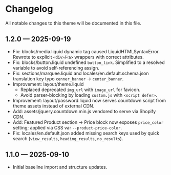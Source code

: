 # Changelog

All notable changes to this theme will be documented in this file.

## 1.2.0 — 2025-09-19

- Fix: blocks/media.liquid dynamic tag caused LiquidHTMLSyntaxError. Rewrote to explicit `<div>`/`<a>` wrappers with correct attributes.
- Fix: blocks/button.liquid undefined `button_link`. Simplified to a resolved variable to avoid self-referencing assign.
- Fix: sections/marquee.liquid and locales/en.default.schema.json translation key typo `cenner_banner` → `center_banner`.
- Improvement: layout/theme.liquid
  - Replaced deprecated `img_url` with `image_url` for favicon.
  - Avoid parser-blocking by loading `custom.js` with `<script defer>`.
- Improvement: layout/password.liquid now serves countdown script from theme assets instead of external CDN.
- Add: assets/jquery.countdown.min.js vendored to serve via Shopify CDN.
- Add: Featured Product section → Price block now exposes `price_color` setting; applied via CSS var `--product-price-color`.
- Fix: locales/en.default.json added missing search keys used by quick search (`view_results`, `heading_results`, `no_results`).

## 1.1.0 — 2025-09-10

- Initial baseline import and structure updates.

